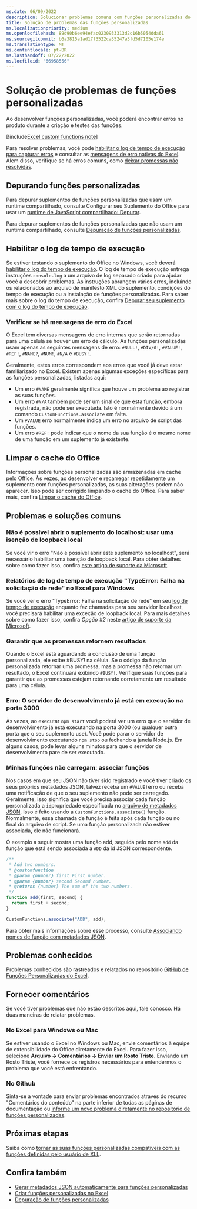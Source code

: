 ```yaml
---
ms.date: 06/09/2022
description: Solucionar problemas comuns com funções personalizadas do Excel.
title: Solução de problemas das funções personalizadas
ms.localizationpriority: medium
ms.openlocfilehash: 89d90b6ee94efac0230933313d2c16b5054dda61
ms.sourcegitcommit: b6a3815a1ad17f3522ca35247a3fd5d7105e174e
ms.translationtype: MT
ms.contentlocale: pt-BR
ms.lasthandoff: 07/22/2022
ms.locfileid: "66958556"
---
```

# <a name="troubleshoot-custom-functions"></a>Solução de problemas de funções personalizadas

Ao desenvolver funções personalizadas, você poderá encontrar erros no produto durante a criação e testes das funções.

[!include[Excel custom functions note](../includes/excel-custom-functions-note.md)]

Para resolver problemas, você pode [habilitar o log de tempo de execução para capturar erros](#enable-runtime-logging) e consultar as [mensagens de erro nativas do Excel](#check-for-excel-error-messages). Alem disso, verifique se há erros comuns, como [deixar promessas não resolvidas](#ensure-promises-return).

## <a name="debugging-custom-functions"></a>Depurando funções personalizadas

Para depurar suplementos de funções personalizadas que usam um runtime compartilhado, consulte Configurar seu Suplemento do Office para usar um [runtime de JavaScript compartilhado: Depurar](../develop/configure-your-add-in-to-use-a-shared-runtime.md#debug).

Para depurar suplementos de funções personalizadas que não usam um runtime compartilhado, consulte [Depuração de funções personalizadas](custom-functions-debugging.md).

## <a name="enable-runtime-logging"></a>Habilitar o log de tempo de execução

Se estiver testando o suplemento do Office no Windows, você deverá [habilitar o log do tempo de execução](../testing/runtime-logging.md). O log de tempo de execução entrega instruções `console.log` a um arquivo de log separado criado para ajudar você a descobrir problemas. As instruções abrangem vários erros, incluindo os relacionados ao arquivo de manifesto XML do suplemento, condições do tempo de execução ou a instalação de funções personalizadas. Para saber mais sobre o log do tempo de execução, confira [Depurar seu suplemento com o log do tempo de execução](../testing/runtime-logging.md).

### <a name="check-for-excel-error-messages"></a>Verificar se há mensagens de erro do Excel

O Excel tem diversas mensagens de erro internas que serão retornadas para uma célula se houver um erro de cálculo. As funções personalizadas usam apenas as seguintes mensagens de erro: `#NULL!`, `#DIV/0!`, `#VALUE!`, `#REF!`, `#NAME?`, `#NUM!`, `#N/A` e `#BUSY!`.

Geralmente, estes erros correspondem aos erros que você já deve estar familiarizado no Excel. Existem apenas algumas exceções específicas para as funções personalizadas, listadas aqui:

- Um erro `#NAME` geralmente significa que houve um problema ao registrar as suas funções.
- Um erro `#N/A` também pode ser um sinal de que esta função, embora registrada, não pode ser executada. Isto é normalmente devido à um comando `CustomFunctions.associate` em falta.
- Um `#VALUE` erro normalmente indica um erro no arquivo de script das funções.
- Um erro `#REF!` pode indicar que o nome da sua função é o mesmo nome de uma função em um suplemento já existente.

## <a name="clear-the-office-cache"></a>Limpar o cache do Office

Informações sobre funções personalizadas são armazenadas em cache pelo Office. Às vezes, ao desenvolver e recarregar repetidamente um suplemento com funções personalizadas, as suas alterações podem não aparecer. Isso pode ser corrigido limpando o cache do Office. Para saber mais, confira [Limpar o cache do Office](../testing/clear-cache.md).

## <a name="common-problems-and-solutions"></a>Problemas e soluções comuns

### <a name="cant-open-add-in-from-localhost-use-a-local-loopback-exemption"></a>Não é possível abrir o suplemento do localhost: usar uma isenção de loopback local

Se você vir o erro "Não é possível abrir este suplemento no localhost", será necessário habilitar uma isenção de loopback local. Para obter detalhes sobre como fazer isso, confira [este artigo de suporte da Microsoft](/office/troubleshoot/office-suite-issues/cannot-open-add-in-from-localhost).

### <a name="runtime-logging-reports-typeerror-network-request-failed-on-excel-on-windows"></a>Relatórios de log de tempo de execução "TypeError: Falha na solicitação de rede" no Excel para Windows

Se você ver o erro "TypeError: Falha na solicitação de rede" em seu [log de tempo de execução](custom-functions-troubleshooting.md#enable-runtime-logging) enquanto faz chamadas para seu servidor localhost, você precisará habilitar uma exceção de loopback local. Para mais detalhes sobre como fazer isso, confira *Opção #2* neste [artigo de suporte da Microsoft](/office/troubleshoot/office-suite-issues/cannot-open-add-in-from-localhost).

### <a name="ensure-promises-return"></a>Garantir que as promessas retornem resultados

Quando o Excel está aguardando a conclusão de uma função personalizada, ele exibe #BUSY! na célula. Se o código da função personalizada retornar uma promessa, mas a promessa não retornar um resultado, o Excel continuará exibindo `#BUSY!`. Verifique suas funções para garantir que as promessas estejam retornando corretamente um resultado para uma célula.

### <a name="error-the-dev-server-is-already-running-on-port-3000"></a>Erro: O servidor de desenvolvimento já está em execução na porta 3000

Às vezes, ao executar `npm start` você poderá ver um erro que o servidor de desenvolvimento já está executando na porta 3000 (ou qualquer outra porta que o seu suplemento use). Você pode parar o servidor de desenvolvimento executando `npm stop` ou fechando a janela Node.js. Em alguns casos, pode levar alguns minutos para que o servidor de desenvolvimento pare de ser executado.

### <a name="my-functions-wont-load-associate-functions"></a>Minhas funções não carregam: associar funções

Nos casos em que seu JSON não tiver sido registrado e você tiver criado os seus próprios metadados JSON, talvez receba um `#VALUE!`erro ou receba uma notificação de que o seu suplemento não pode ser carregado. Geralmente, isso significa que você precisa associar cada função personalizada a `id`propriedade especificada no [arquivo de metadados JSON](custom-functions-json.md). Isso é feito usando a `CustomFunctions.associate()` função. Normalmente, essa chamada de função é feita após cada função ou no final do arquivo de script. Se uma função personalizada não estiver associada, ele não funcionará.

O exemplo a seguir mostra uma função add, seguida pelo nome `add` da função que está sendo associada a `ADD` da id JSON correspondente.

```js
/**
 * Add two numbers.
 * @customfunction
 * @param {number} first First number.
 * @param {number} second Second number.
 * @returns {number} The sum of the two numbers.
 */
function add(first, second) {
  return first + second;
}

CustomFunctions.associate("ADD", add);
```

Para obter mais informações sobre esse processo, consulte [Associando nomes de função com metadados JSON](../excel/custom-functions-json.md#associating-function-names-with-json-metadata).

## <a name="known-issues"></a>Problemas conhecidos

Problemas conhecidos são rastreados e relatados no repositório [GitHub de Funções Personalizadas do Excel](https://github.com/OfficeDev/Excel-Custom-Functions/issues).

## <a name="reporting-feedback"></a>Fornecer comentários

Se você tiver problemas que não estão descritos aqui, fale conosco. Há duas maneiras de relatar problemas.

### <a name="in-excel-on-windows-or-mac"></a>No Excel para Windows ou Mac

Se estiver usando o Excel no Windows ou Mac, envie comentários à equipe de extensibilidade do Office diretamente do Excel. Para fazer isso, selecione **Arquivo -> Comentários -> Enviar um Rosto Triste**. Enviando um Rosto Triste, você fornece os registros necessários para entendermos o problema que você está enfrentando.

### <a name="in-github"></a>No Github

Sinta-se à vontade para enviar problemas encontrados através do recurso "Comentários do conteúdo" na parte inferior de todas as páginas de documentação ou [informe um novo problema diretamente no repositório de funções personalizadas](https://github.com/OfficeDev/Excel-Custom-Functions/issues).

## <a name="next-steps"></a>Próximas etapas

Saiba como [tornar as suas funções personalizadas compatíveis com as funções definidas pelo usuário de XLL](make-custom-functions-compatible-with-xll-udf.md).

## <a name="see-also"></a>Confira também

- [Gerar metadados JSON automaticamente para funções personalizadas](custom-functions-json-autogeneration.md)
- [Criar funções personalizadas no Excel](custom-functions-overview.md)
- [Depuração de funções personalizadas](custom-functions-debugging.md)
